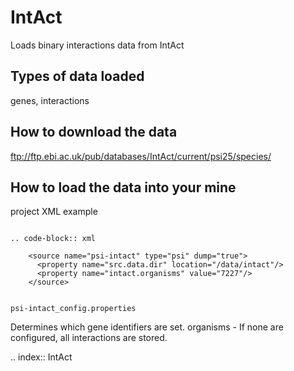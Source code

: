 IntAct
================================

Loads binary interactions data from IntAct

Types of data loaded
--------------------

genes, interactions 

How to download the data 
---------------------------

ftp://ftp.ebi.ac.uk/pub/databases/IntAct/current/psi25/species/

How to load the data into your mine
--------------------------------------

project XML example
~~~~~~~~~~~~~~~~~~~~~~~~~~~~~~~~

.. code-block:: xml

    <source name="psi-intact" type="psi" dump="true">
      <property name="src.data.dir" location="/data/intact"/>
      <property name="intact.organisms" value="7227"/>
    </source>


psi-intact_config.properties
~~~~~~~~~~~~~~~~~~~~~~~~~~~~~~~~

Determines which gene identifiers are set. organisms - If none are configured, all interactions are stored.


.. index:: IntAct
